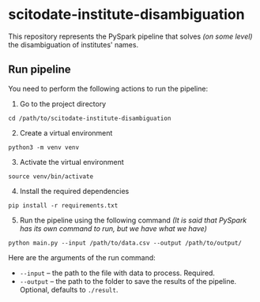 # scitodate-institute-disambiguation

This repository represents the PySpark pipeline that solves *(on some level)*
the disambiguation of institutes' names.

## Run pipeline

You need to perform the following actions to run the pipeline:

1. Go to the project directory

```shell
cd /path/to/scitodate-institute-disambiguation
```

2. Create a virtual environment

```shell
python3 -m venv venv
```

3. Activate the virtual environment

```shell
source venv/bin/activate
```

4. Install the required dependencies

```shell
pip install -r requirements.txt
```

5. Run the pipeline using the following command
   *(It is said that PySpark has its own command to run, but we have what we have)*

```shell
python main.py --input /path/to/data.csv --output /path/to/output/
```

Here are the arguments of the run command:

* `--input` – the path to the file with data to process. Required.
* `--output` – the path to the folder to save the results of the pipeline.
  Optional, defaults to `./result`. 
